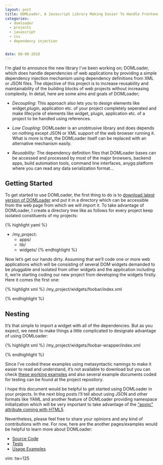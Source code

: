 ```yaml
---
layout: post
title: DOMLoader, A Javascript Library Making Easier To Handle Frontend Dependencies of Web Apps
categories:
  - domloader
  - projects
  - javascript
  - css
  - dependency injection


date: 08-08-2010
---
```

I'm glad to announce the new library I've been working on; DOMLoader, which does handle dependencies of web applications by
providing a simple dependency injection mechanism using dependency definitions from XML or JSON files. The objective of this
project is to increase reusability and maintainability of the building blocks of web projects without increasing
complexity. In detail, here are some aims and goals of DOMLoader; 

* *Decoupling:* This approach also lets you to design elements like widget,plugin, application etc. of your project completely seperated and make lifecycle
  of elements like widget, plugin, application etc. of a project to be handled using references.

* *Low Coupling*: DOMLoader is an unobtrusive library and does depends on nothing except JSON or XML support of the web
  browser running it. What is more is that, the DOMLoader itself can be replaced with an alternative mechanism easily.

* *Reusability:* The dependency definition files that DOMLoader bases can be accessed and processed by most of the major
  browsers, backend apps,  build automation tools, command line interfaces, anygq platform where you can read any data
  serialization format...

## Getting Started

To get started to use DOMLoader, the first thing to do is to [download latest version of
DOMLoader](http://github.com/azer/domloader/downloads) and put it in a directory which
can be accessible from the web page from which we will import it. To take advantage of DOMLoader, I create a directory tree
like as follows for every project keep isolated constituents of my projects:
 
{% highlight yaml %}
- /my_project:
    - apps/
    - lib/
    - widgets/
{% endhighlight %}

Now let’s get our hands dirty. Assuming that we’ll code one or more web applications which will be consisting of several DOM
widgets demanded to be pluggable and isolated from other widgets and the application including it, we’re starting coding our
new project from developing the widgets firstly.  Here it comes the first one:

{% highlight xml %}
/my_project/widgets/foobar/index.xml

<widget>
  <dependencies>
    <script src=”foobar.js” />
    <stylesheet src=”foobar.css” />
  </dependencies>
</widget>
{% endhighlight %}

## Import

In the example above, I’ve started defining dependencies by coding a wrapper element named “widget”. Note that, it’s possible
to use “index” and “application” aliases for wrapper elements as well. Then, we put the elements storing source uri’s of the
dependencies in another element named “dependencies”. As you guess, script (you can also use “module” alias instead) and
stylesheet represent javascript and CSS documents respectively. Now let’s code a web page importing this widget:
   
{% highlight html %}
foobar.html

<!DOCTYPE html>
<html>
  <head>
    <script type=”text/javascript” src=”domloader.js”></script>
    <script type=”text/javascript”>
      domloader.load('path/to/my_project/widgets/foobar/index.xml',function(){
        var fb = new FoobarWidget();
        /* … */
      });
    </script>
  </head>
  <body>
  </body>
</html>
{% endhighlight %}

## Nesting

It’s that simple to import a widget with all of the dependencies. But as you expect, we need to make things a little
complicated to designate advantage of using DOMLoader:

{% highlight xml %}
/my_project/widgets/foobar-wrapper/index.xml

<widget>
  <dependencies>
    <script src=”foobar-wrapper.js” />
    <stylesheet src=”themes/default/main.css” />
    <widget src=”../foobar/index.xml” />
  </dependencies>
</widget>
{% endhighlight %}

This example above demonstrates creating a widget wrapping another one, using widget element to import dependencies of
another widget. As you guess, widget is just alias indicating index dependency in the example above, which means, 5. line is
equivelent of this two import examples: 

{% highlight xml %}
<index src=”../foobar/index.xml” />

<application src=”../foobar/index.xml” />
{% endhighlight %}

## Object Dependencies

To demonstrate another type of dependency, object dependencies, we're going to create one more widget named baz:

{% highlight xml %}
/my_project/widgets/baz/index.xml

<widget>
  <dependencies>
    <script src=”baz.js” />
    <object name=”jQuery” src=”http://ajax.googleapis.com/ajax/libs/jquery/1.4/jquery.min.js” />
  </dependencies>
</widget>
{% endhighlight %}

As you’ve noticed, I’ve defined jQuery as an object dependency in the fourth line of the example above. Since it’s possible
to duplicate dependency definition of some commonly used javascript libraries in several index documents being imported in
same web page, we can test whether a library putting its context in a global variable is loaded before or not.  As you
expect, DOMLoader will load jQuery’s source if only global context has not a variable named jQuery.  Besides of basic global
variable testing, property elements make possible to add more specific conditions using regular expressions:

{% highlight xml %}
<object
  name='jQuery'
  src=”http://ajax.googleapis.com/ajax/libs/jquery/1.4/jquery.min.js”>
  <property name='jQuery.fn.jquery’ match=’1.4.[2-9]' />
</object>
{% endhighlight %}

The only thing remaining to be done to complete our example is definition of an application gathering some widgets now, which
doesn’t differ from widget or other index definitions. I guess we’re now ready to get it done;

{% highlight xml %}
/my_project/apps/hello_world/index.xml

<application>
  <dependencies>
    <widget src='../../widgets/foobar-wrapper/index.xml' />
    <widget src='../../widgets/baz/index.xml' />
  </dependencies>
</application>
{% endhighlight %}

And here is the example of importing the application we’ve defined above, almost same as the widget import example:

{% highlight html %}
hello_world.html

<!DOCTYPE html>
<html>
  <head>
    <script type=”text/javascript” src=”domloader.js”></script>
    <script type=”text/javascript”>
      domloader.load('path/to/my_project/apps/hello_world/index.xml',function(){
        var fwb = new FoobarWrapperWidget();
        var baz = new BazWidget();
        /* … */
      });
    </script>
  </head>
  <body>
  </body>
  </html>
{% endhighlight %}

Since I’ve coded these examples using metasyntactic namings to make it easier to read and understand, it’s not available to
download but you can check [these working examples](http://github.com/azer/roka-examples) and also several example documents coded for testing can be found at the
project repository.

I hope this document would be helpful to get started using DOMLoader in your projects. In the next blog posts I’ll tell about
using JSON and other formats like YAML and another feature of DOMLoader providing namespace initialization which will be very
important to take advantage of the [“async” attribute coming with
HTML5](http://www.whatwg.org/specs/web-apps/current-work/#attr-script-async). 

Nevertheless, please feel free to share your opinions and any kind of contributions with me. For now, here are the another
pages/examples would be helpful to learn more about DOMLoader:

* [Source Code](http://github.com/azer/domloader/tree/master/src)
* [Tests](http://github.com/azer/domloader/tree/master/test)
* [Usage Examples](http://github.com/azer/roka-examples)

vim: tw=125
